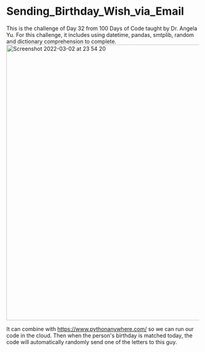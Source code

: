 # Sending_Birthday_Wish_via_Email

This is the challenge of Day 32 from 100 Days of Code taught by Dr. Angela Yu.
For this challenge, it includes using datetime, pandas, smtplib, random and dictionary comprehension to complete.
<img width="718" alt="Screenshot 2022-03-02 at 23 54 20" src="https://user-images.githubusercontent.com/87034968/156469752-b4741ef9-6739-4733-b99c-1d9f10351cef.png">

It can combine with https://www.pythonanywhere.com/ so we can run our code in the cloud. Then when the person's birthday is matched today, the code will automatically randomly send one of the letters to this guy. 
